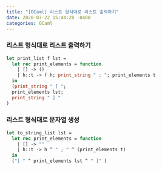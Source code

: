 ```yaml
---
title: "[OCaml] 리스트 형식대로 리스트 출력하기"
date: 2020-07-22 15:44:28 -0400
categories: OCaml
---
```


### 리스트 형식대로 리스트 출력하기

```ocaml
let print_list f lst =
  let rec print_elements = function
    | [] -> ()
    | h::t -> f h; print_string " ; "; print_elements t
  in
  (print_string " [ ";
  print_elements lst;
  print_string " ] "
)
```

### 리스트 형식대로 문자열 생성

```ocaml
let to_string_list lst =
  let rec print_elements = function
    | [] -> ""
    | h::t -> h ^ " ; " ^ (print_elements t)
  in
  ("[ " ^ print_elements lst ^ " ]" )
```